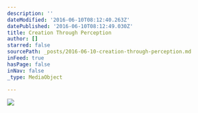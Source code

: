 ```yaml
---
description: ''
dateModified: '2016-06-10T08:12:40.263Z'
datePublished: '2016-06-10T08:12:49.030Z'
title: Creation Through Perception
author: []
starred: false
sourcePath: _posts/2016-06-10-creation-through-perception.md
inFeed: true
hasPage: false
inNav: false
_type: MediaObject

---
```

![](https://the-grid-user-content.s3-us-west-2.amazonaws.com/6da1ea52-40e0-4355-b97d-85d84c2e1bde.png)